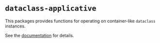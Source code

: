 # `dataclass-applicative`

This packages provides functions for operating on container-like
`dataclass` instances.

See the
[documentation](https://dataclass-applicative.readthedocs.io/en/latest/)
for details.
